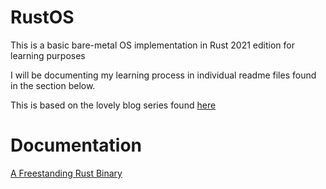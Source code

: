 # RustOS
This is a basic bare-metal OS implementation in Rust 2021 edition for learning purposes

I will be documenting my learning process in individual readme files found in the section below.

This is based on the lovely blog series found [here](https://os.phil-opp.com)

# Documentation
[A Freestanding Rust Binary](documentation/freestanding_binary.md)